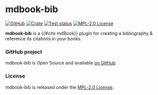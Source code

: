 # mdbook-bib

[![GitHub](https://img.shields.io/badge/github-repo-blue?logo=github)](https://github.com/francisco-perez-sorrosal/mdbook-bib)
[![Crate](https://img.shields.io/crates/v/mdbook-bib.svg)](https://crates.io/crates/mdbook-bib)
[![Test status](https://github.com/francisco-perez-sorrosal/mdbook-bib/actions/workflows/test.yml/badge.svg)](https://github.com/francisco-perez-sorrosal/mdbook-bib/actions/workflows/test.yml)
[![MPL-2.0 License](https://img.shields.io/github/license/francisco-perez-sorrosal/mdbook-bib)](https://github.com/francisco-perez-sorrosal/mdbook-bib/blob/master/LICENSE)

**mdbook-bib** is a {{#cite mdBook}} plugin for creating a bibliography & reference its citations in your books.

### GitHub project

mdbook-bib is Open Source and available [on GitHub](https://github.com/francisco-perez-sorrosal/mdbook-bib).

### License

mdbook-bib is released under the [MPL-2.0 License](https://github.com/francisco-perez-sorrosal/mdbook-bib/blob/master/LICENSE).
